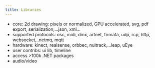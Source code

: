 ```yaml
---
title: Libraries
---
```


* core: 2d drawing: pixels or normalized, GPU accelerated, svg, pdf export, serialization,...json, xml...
* supported protocols: osc, midi, dmx, artnet, firmata, udp, rcp, http, websocket,..netmq, mqtt
* hardware: kinect, realsense, orbbec, nuitrack,...leap, uEye
* user contribs: ui lib, timeline
* access >100k .NET packages
* audio/video
